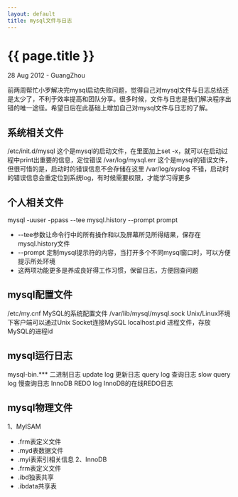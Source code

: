 ```yaml
---
layout: default
title: mysql文件与日志
---
```


 {{ page.title }}
================
<p class="meta">28 Aug 2012 - GuangZhou</p>

   前两周帮忙小罗解决完mysql启动失败问题，觉得自己对mysql文件与日志总结还是太少了，不利于效率提高和团队分享。很多时候，文件与日志是我们解决程序出错的唯一途径。希望日后在此基础上增加自己对mysql文件与日志的了解。

系统相关文件
-----------------------
/etc/init.d/mysql   这个是mysql的启动文件，在里面加上set -x，就可以在启动过程中print出重要的信息，定位错误
/var/log/mysql.err  这个是mysql的错误文件，但很可惜的是，启动时的错误信息不会存储在这里
/var/log/syslog   不错，启动时的错误信息会重定位到系统log，有时候需要权限，才能学习得更多

个人相关文件
-----------------------
mysql -uuser -ppass  --tee mysql.history  --prompt prompt
*  --tee参数让命令行中的所有操作和以及屏幕所见所得结果，保存在mysql.history文件
*  --prompt 定制mysql提示符的内容，当打开多个不同mysql窗口时，可以方便提示所处环境
*  这两项功能更多是养成良好得工作习惯，保留日志，方便回查问题

mysql配置文件
-----------------------
/etc/my.cnf  MySQL的系统配置文件
/var/lib/mysql/mysql.sock   Unix/Linux环境下客户端可以通过Unix Socket连接MySQL
localhost.pid     进程文件，存放MySQL的进程id  

mysql运行日志
-----------------------
mysql-bin.***   二进制日志
update log  更新日志
query log  查询日志
slow query log   慢查询日志
InnoDB REDO log    InnoDB的在线REDO日志
     
mysql物理文件
-----------------------
1、MyISAM
*  .frm表定义文件
*  .myd表数据文件
*  .myi表索引相关信息
2、InnoDB           
*  .frm表定义文件
*  .ibd独表共享
*  .ibdata共享表
